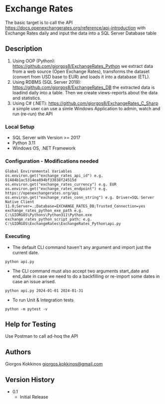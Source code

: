 # Exchange Rates

The basic target is to call the API https://docs.openexchangerates.org/reference/api-introduction with Exchange Rates daily and input the data into a SQL Server Database table

## Description

1. Using OOP (Python): https://github.com/giorgos8/ExchangeRates_Python we extract data from a web source (Open Exchange Rates), transforms the dataset (convert from USD base to EUR) and loads it into a database (ETL).
2. Using RDBMS (SQL Server 2019): https://github.com/giorgos8/ExchangeRates_DB the extracted data is loadind daily into a table. Then we create views-reports about the data and statistics.
3. Using C# (.NET): https://github.com/giorgos8/ExchangeRates_C_Sharp a simple user can use a simle Windows Application to admin, watch and run (re-run) the API

### Local Setup

* SQL Server with Version >= 2017
* Python 3.11
* Windows OS, .NET Framework

### Configuration - Modifications needed

```
Global Environmental Variables 
os.environ.get("exchange_rates_api_id") e.g. 51484b1ac5314ea894bf33038f24515d
os.environ.get("exchange_rates_currency") e.g. EUR
os.environ.get("exchange_rates_endpoint") e.g. https://openexchangerates.org/api
os.environ.get("exchange_rates_conn_string") e.g. Driver=SQL Server Native Client 11.0;Server=.;Database=EXCHANGE_RATES_DB;Trusted_Connection=yes
exchange_rates_python_exe_path e.g. C:\GIORGOS\Pythons\Python311\Python.exe
exchange_rates_python_script_path: e.g. C:\GIORGOS\ExchangeRates\ExchangeRates_Python\api.py
```

### Executing

* The default CLI command haven't any argument and import just the current date.
```
python api.py
```
* The CLI command must also accept two arguments start_date and end_date in case we need to do a backfilling or re-import some dates in case an issue arised.
```
python api.py 2024-01-01 2024-01-31
```
* To run Unit & Integration tests
```
python -m pytest -v
```

## Help for Testing

Use Postman to call ad-hoq the API

## Authors

Giorgos Kokkinos
giorgos.kokkinos@gmail.com

## Version History

* 0.1
    * Initial Release

